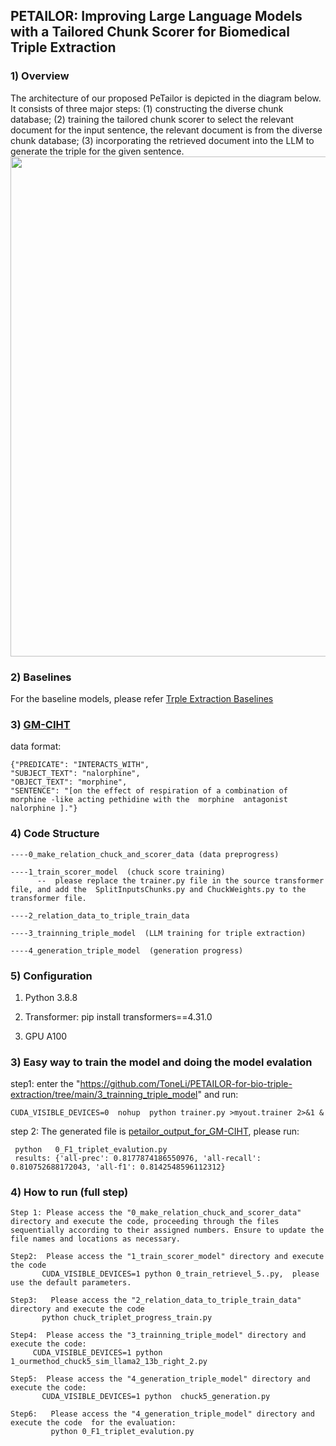 ## PETAILOR: Improving Large Language Models with a Tailored Chunk Scorer for Biomedical Triple Extraction

### 1) Overview

The architecture of our proposed PeTailor is depicted in the diagram below.
It  consists of three major steps:  (1) constructing the diverse chunk database; (2) training the tailored chunk scorer to select the relevant document for the input sentence, the relevant document is from the diverse chunk database; (3) incorporating the retrieved document into the LLM  to generate the triple for the given sentence.
<img src="https://github.com/ToneLi/PETAILOR-for-bio-triple-extraction/blob/main/framework.png" width="800"/>

###  2) Baselines
 For the baseline models, please refer [Trple Extraction Baselines](https://github.com/ToneLi/Sunflowers-triplet-extraction)

### 3) [GM-CIHT](https://github.com/ToneLi/PETAILOR-for-bio-triple-extraction/tree/main/dataset/0_GM-CIHT)

data format:

```
{"PREDICATE": "INTERACTS_WITH",
"SUBJECT_TEXT": "nalorphine",
"OBJECT_TEXT": "morphine",
"SENTENCE": "[on the effect of respiration of a combination of  morphine -like acting pethidine with the  morphine  antagonist  nalorphine ]."}
```
###  4) Code Structure

```
----0_make_relation_chuck_and_scorer_data (data preprogress)

----1_train_scorer_model  (chuck score training)
      --  please replace the trainer.py file in the source transformer file, and add the  SplitInputsChunks.py and ChuckWeights.py to the transformer file.

----2_relation_data_to_triple_train_data

----3_trainning_triple_model  (LLM training for triple extraction)

----4_generation_triple_model  (generation progress)
```

### 5) Configuration

1) Python  3.8.8

2) Transformer: pip install transformers==4.31.0

3) GPU A100

### 3)  Easy way to train the model and doing the model evalation

step1: enter the "https://github.com/ToneLi/PETAILOR-for-bio-triple-extraction/tree/main/3_trainning_triple_model" and run:

 ```
CUDA_VISIBLE_DEVICES=0  nohup  python trainer.py >myout.trainer 2>&1 &   
```

step 2:  The generated file is [petailor_output_for_GM-CIHT](https://github.com/ToneLi/PETAILOR-for-bio-triple-extraction/blob/main/4_generation_triple_model/chuck_5_triplet_8000.json), please run:

 ```
  python   0_F1_triplet_evalution.py
  results: {'all-prec': 0.8177874186550976, 'all-recall': 0.810752688172043, 'all-f1': 0.8142548596112312}
```
 

### 4) How to run (full step)


```
Step 1: Please access the "0_make_relation_chuck_and_scorer_data" directory and execute the code, proceeding through the files sequentially according to their assigned numbers. Ensure to update the file names and locations as necessary.

Step2:  Please access the "1_train_scorer_model" directory and execute the code
       CUDA_VISIBLE_DEVICES=1 python 0_train_retrievel_5..py,  please use the default parameters.

Step3:   Please access the "2_relation_data_to_triple_train_data" directory and execute the code
       python chuck_triplet_progress_train.py

Step4:  Please access the "3_trainning_triple_model" directory and execute the code:
     CUDA_VISIBLE_DEVICES=1 python 1_ourmethod_chuck5_sim_llama2_13b_right_2.py

Step5:  Please access the "4_generation_triple_model" directory and execute the code:
       CUDA_VISIBLE_DEVICES=1 python  chuck5_generation.py

Step6:   Please access the "4_generation_triple_model" directory and execute the code  for the evaluation:
         python 0_F1_triplet_evalution.py
```

